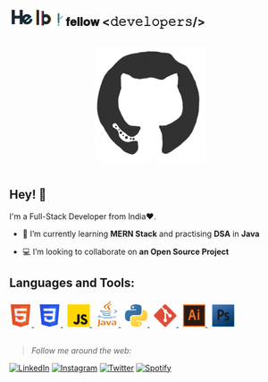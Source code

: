 <div>
<h2> <img src="https://github.com/Deepam4u/Deepam4u/blob/95aa49ea33875b12bfed610041ca053cd7e9f4a3/hello.gif" width="96"> 𝐟𝐞𝐥𝐥𝐨𝐰 <𝚍𝚎𝚟𝚎𝚕𝚘𝚙𝚎𝚛𝚜/></h2>
</div>
<br>

<div align="center">
<img src="https://github.com/Deepam4u/Deepam4u/blob/5d654e9463607181fe076f2041a01cda3c8f2eff/octo.gif" alt="GitHub Logo" width="200" height="200" />
</div>
<br>

## Hey! 👋
I'm a Full-Stack Developer from India❤️.
<br>

- 🌱 I’m currently learning **MERN Stack** and practising **DSA** in **Java**

- 💻 I’m looking to collaborate on **an Open Source Project**

## Languages and Tools:
<p> <a href="https://www.w3.org/html/" target="_blank"> <img src="https://github.com/Deepam4u/Deepam4u/blob/022883db4b3aea02ec5d0f57756cef4f88d13197/HTML5_badge-700x700.png" alt="html5" width="40" height="40"/> </a> &nbsp <a href="https://www.w3schools.com/css/" target="_blank"> <img src="https://github.com/Deepam4u/Deepam4u/blob/022883db4b3aea02ec5d0f57756cef4f88d13197/CSS3_logo.svg.png" alt="css3" width="40" height="40"/> </a> &nbsp <a href="https://www.w3schools.com/js/" target="_blank"> <img src="https://github.com/Deepam4u/Deepam4u/blob/b655d31741ff2ef86dc99db345d5d48f429ad8a1/javascript.png" width="40" height="40"/> </a> &nbsp <a href="https://www.java.com/" target="_blank"> <img src="https://github.com/Deepam4u/Deepam4u/blob/022883db4b3aea02ec5d0f57756cef4f88d13197/Java_logo-414x700.png" alt="java" width="40" height="48"/> </a> &nbsp <a href="https://www.python.org/" target="_blank"> <img src="https://github.com/Deepam4u/Deepam4u/blob/022883db4b3aea02ec5d0f57756cef4f88d13197/Python_logo_icon-700x697.png" alt="python" width="40" height="40"/> </a> &nbsp <a href="https://git-scm.com/" target="_blank"> <img src="https://github.com/Deepam4u/Deepam4u/blob/022883db4b3aea02ec5d0f57756cef4f88d13197/Git_Logo-700x700.png" alt="git" width="40" height="40"/> </a> &nbsp <a href="https://www.adobe.com/in/products/illustrator.html" target="_blank"> <img src="https://github.com/Deepam4u/Deepam4u/blob/022883db4b3aea02ec5d0f57756cef4f88d13197/Adobe_Illustrator_Logo-700x674.png" alt="illustrator" width="40" height="40"/> </a> &nbsp <a href="https://www.adobe.com/in/products/photoshop.html" target="_blank"> <img src="https://github.com/Deepam4u/Deepam4u/blob/022883db4b3aea02ec5d0f57756cef4f88d13197/Adobe_Photoshop_CS4_Logo-675x700.png" alt="photoshop" width="40" height="40"/> </a>
<br>
<br>
  

> <i>Follow me around the web:</i><br>

<a href="https://www.linkedin.com/in/deepamjyoti-sahoo/" target="_blank"><img src="https://img.shields.io/badge/LinkedIn-%230077B5.svg?&style=flat-square&logo=linkedin&logoColor=white" alt="LinkedIn"></a>
<a href="https://www.instagram.com/_deep.tf_/" target="_blank"><img src="https://img.shields.io/badge/Instagram-%23E4405F.svg?&style=flat-square&logo=instagram&logoColor=white" alt="Instagram"></a>
<a href="https://twitter.com/DeepamjyotiSah1" target="_blank"><img src="https://img.shields.io/badge/Twitter-%231DA1F2.svg?&style=flat-square&logo=twitter&logoColor=white" alt="Twitter"></a>
<a href="https://open.spotify.com/user/31eo2e3pae6jmpv7qmeale57c5iu" target="_blank"><img src="https://img.shields.io/badge/Spotify-%231ED760.svg?&style=flat-square&logo=spotify&logoColor=white" alt="Spotify"></a>
